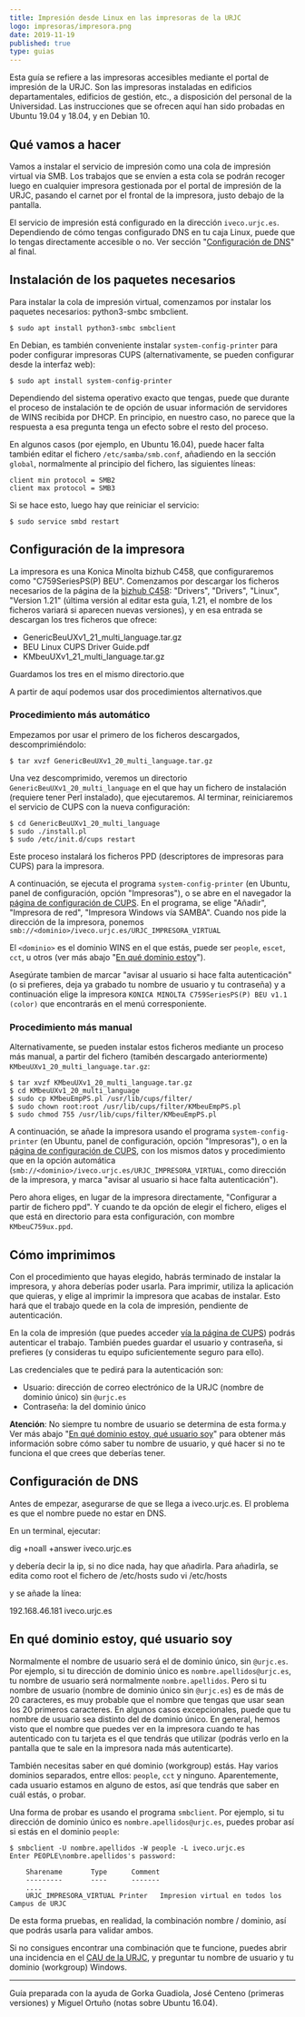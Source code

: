 ```yaml
---
title: Impresión desde Linux en las impresoras de la URJC
logo: impresoras/impresora.png
date: 2019-11-19
published: true
type: guias
---
```


Esta guía se refiere a las impresoras accesibles mediante el
portal de impresión de la URJC. Son las impresoras instaladas en edificios departamentales,
edificios de gestión, etc., a disposición del personal de la Universidad.
Las instrucciones que se ofrecen aquí han sido probadas en
Ubuntu 19.04 y 18.04, y en Debian 10.

## Qué vamos a hacer

Vamos a instalar el servicio de impresión como una cola
de impresión virtual via SMB.
Los trabajos que se envíen a esta cola se podrán recoger luego
en cualquier impresora gestionada por el portal de impresión de la
URJC, pasando el carnet por el frontal de la impresora,
justo debajo de la pantalla.

El servicio de impresión está configurado en la dirección `iveco.urjc.es`.
Dependiendo de cómo tengas configurado DNS en tu caja Linux,
puede que lo tengas directamente accesible o no. Ver sección
"[Configuración de DNS](#configuracion-dns)" al final.

## Instalación de los paquetes necesarios

Para instalar la cola de impresión virtual, comenzamos por instalar
los paquetes necesarios: python3-smbc smbclient.

```
$ sudo apt install python3-smbc smbclient
```

En Debian, es también conveniente instalar `system-config-printer`
para poder configurar impresoras CUPS (alternativamente,
se pueden configurar desde la interfaz web):

```
$ sudo apt install system-config-printer
```

Dependiendo del sistema operativo exacto que tengas, puede que
durante el proceso de instalación te de opción de usuar
información de servidores de WINS recibida por DHCP.
En principio, en nuestro caso, no parece que la respuesta
a esa pregunta tenga un efecto sobre el resto del proceso.

En algunos casos (por ejemplo, en Ubuntu 16.04), puede hacer falta
también editar el fichero `/etc/samba/smb.conf`,
añadiendo en la sección `global`, normalmente al principio del fichero,
las siguientes líneas:

```
client min protocol = SMB2
client max protocol = SMB3
```

Si se hace esto, luego hay que reiniciar el servicio:

```
$ sudo service smbd restart
```

## Configuración de la impresora

La impresora es una Konica Minolta bizhub C458,
que configuraremos como "C759SeriesPS(P) BEU".
Comenzamos por descargar los ficheros necesarios
de la página de la
[bizhub C458](https://kmbs.konicaminolta.us/kmbs/technology/multifunction/color-multi-function/bizhub-c458):
"Drivers", "Drivers", "Linux", "Version 1.21" (última versión al editar esta guía, 1.21, el nombre de los ficheros variará si aparecen nuevas versiones), y en esa entrada se descargan los tres ficheros que ofrece:

* GenericBeuUXv1_21_multi_language.tar.gz
* BEU Linux CUPS Driver Guide.pdf
* KMbeuUXv1_21_multi_language.tar.gz

Guardamos los tres en el mismo directorio.que

A partir de aquí podemos usar dos procedimientos alternativos.que

### Procedimiento más automático

Empezamos por usar el primero de los ficheros descargados, descomprimiéndolo:

```
$ tar xvzf GenericBeuUXv1_20_multi_language.tar.gz
```

Una vez descomprimido, veremos un directorio `GenericBeuUXv1_20_multi_language`
en el que hay un fichero de instalación (requiere tener Perl instalado),
que ejecutaremos. Al terminar, reiniciaremos el servicio de CUPS con la
nueva configuración:

```
$ cd GenericBeuUXv1_20_multi_language
$ sudo ./install.pl
$ sudo /etc/init.d/cups restart
```

Este proceso instalará los ficheros PPD (descriptores de impresoras para CUPS)
para la impresora.

A continuación, se ejecuta el programa `system-config-printer`
(en Ubuntu, panel de configuración, opción "Impresoras"),
o se abre en el navegador la
[página de configuración de CUPS](http://localhost:631/admin).
En el programa, se elige "Añadir", "Impresora de red",
"Impresora Windows vía SAMBA".
Cuando nos pide la dirección de la impresora, ponemos
`smb://<dominio>/iveco.urjc.es/URJC_IMPRESORA_VIRTUAL`

El `<dominio>` es el dominio WINS en el que estás, puede ser
`people`, `escet`, `cct`, u otros (ver más abajo "[En qué dominio estoy](#dominio)").

Asegúrate tambien de marcar "avisar al usuario si hace falta autenticación"
(o si prefieres, deja ya grabado tu nombre de usuario y tu contraseña)
y a continuación elige la impresora
`KONICA MINOLTA C759SeriesPS(P) BEU v1.1 (color)` que encontrarás
en el menú corresponiente.

### Procedimiento más manual

Alternativamente, se pueden instalar estos ficheros mediante
un proceso más manual, a partir del fichero (tamibén descargado anteriormente)
`KMbeuUXv1_20_multi_language.tar.gz`:

```
$ tar xvzf KMbeuUXv1_20_multi_language.tar.gz
$ cd KMbeuUXv1_20_multi_language
$ sudo cp KMbeuEmpPS.pl /usr/lib/cups/filter/
$ sudo chown root:root /usr/lib/cups/filter/KMbeuEmpPS.pl
$ sudo chmod 755 /usr/lib/cups/filter/KMbeuEmpPS.pl
```

A continuación, se añade la impresora usando el
programa `system-config-printer`
(en Ubuntu, panel de configuración, opción "Impresoras"),
o en la [página de configuración de CUPS](http://localhost:631/admin),
con los mismos datos y procedimiento que en la opción automática
(`smb://<dominio>/iveco.urjc.es/URJC_IMPRESORA_VIRTUAL`, como
dirección de la impresora, y marca
"avisar al usuario si hace falta autenticación").

Pero ahora eliges, en lugar de la impresora directamente,
"Configurar a partir de fichero ppd". Y cuando te da
opción de elegir el fichero, eliges el que está en directorio
para esta configuración, con mombre `KMbeuC759ux.ppd`.

## Cómo imprimimos

Con el procedimiento que hayas elegido, habrás terminado de
instalar la impresora, y ahora deberías poder usarla.
Para imprimir, utiliza la aplicación que quieras, y elige
al imprimir la impresora que acabas de instalar.
Esto hará que el trabajo quede en la cola de impresión,
pendiente de autenticación.

En la cola de impresión (que puedes acceder
[vía la página de CUPS](http://localhost:631))
podrás autenticar el trabajo. También puedes guardar el usuario
y contraseña, si prefieres (y consideras tu equipo suficientemente seguro para ello).

Las credenciales que te pedirá para la autenticación son:

* Usuario: dirección de correo electrónico de la URJC (nombre de dominio único)
sin `@urjc.es`
* Contraseña: la del dominio único

**Atención**: No siempre tu nombre de usuario se determina de esta forma.y
Ver más abajo "[En qué dominio estoy, qué usuario soy](#dominio)" para obtener
más información sobre cómo saber tu nombre de usuario, y
qué hacer si no te funciona el que crees que deberías tener.

## <a name="configuracion-dns"></a>Configuración de DNS

Antes de empezar, asegurarse de que se llega a iveco.urjc.es. El problema es que el nombre puede no estar en DNS.

En un terminal, ejecutar:

dig +noall +answer iveco.urjc.es

y debería decir la ip, si no dice nada, hay que añadirla.
Para añadirla, se edita como root el fichero de /etc/hosts
sudo vi /etc/hosts

y se añade la línea:

192.168.46.181 iveco.urjc.es

## <a name="dominio"></a>En qué dominio estoy, qué usuario soy

Normalmente el nombre de usuario será el de dominio único, sin `@urjc.es`.
Por ejemplo, si tu dirección de dominio único es
`nombre.apellidos@urjc.es`, tu nombre de usuario será normalmente
`nombre.apellidos`.
Pero si tu nombre de usuario (nombre de dominio único sin `@urjc.es`)
es de más de 20 caracteres, es muy probable que el nombre que tengas que usar sean
los 20 primeros caracteres. En algunos casos excepcionales, puede que
tu nombre de usuario sea distinto del de dominio único.
En general, hemos visto que el nombre que puedes ver en la impresora
cuando te has autenticado con tu tarjeta es el que tendrás que utilizar
(podrás verlo en la pantalla que te sale en la impresora nada más autenticarte).

También necesitas saber en qué dominio (workgroup) estás.
Hay varios dominios separados, entre ellos: `people`, `cct` y ninguno.
Aparentemente, cada usuario estamos en alguno de estos, así
que tendrás que saber en cuál estás, o probar.

Una forma de probar es usando el programa `smbclient`.
Por ejemplo, si tu dirección de dominio único es
`nombre.apellidos@urjc.es`, puedes probar así si estás en el
dominio `people`:

```
$ smbclient -U nombre.apellidos -W people -L iveco.urjc.es
Enter PEOPLE\nombre.apellidos's password:

    Sharename       Type      Comment
    ---------       ----      -------
    ....
    URJC_IMPRESORA_VIRTUAL Printer   Impresion virtual en todos los Campus de URJC
```

De esta forma pruebas, en realidad, la combinación nombre / dominio,
así que podrás usarla para validar ambos.

Si no consigues encontrar una combinación que te funcione,
puedes abrir una incidencia en el [CAU de la URJC](https://cau.urjc.es),
y preguntar tu nombre de usuario y tu dominio (workgroup) Windows.

---------
Guía preparada con la ayuda de Gorka Guadiola, José Centeno (primeras versiones)
y Miguel Ortuño (notas sobre Ubuntu 16.04).